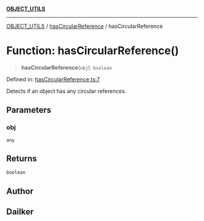 [**OBJECT_UTILS**](../../README.md)

***

[OBJECT_UTILS](../../README.md) / [hasCircularReference](../README.md) / hasCircularReference

# Function: hasCircularReference()

> **hasCircularReference**(`obj`): `boolean`

Defined in: [hasCircularReference.ts:7](https://github.com/dailker/everyutil/blob/d12555c550c1d59295f536d15822ff0e97aceecb/src/object/hasCircularReference.ts#L7)

Detects if an object has any circular references.

## Parameters

### obj

`any`

## Returns

`boolean`

## Author

## Dailker
